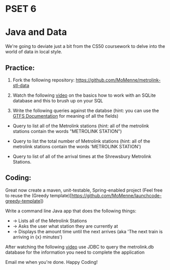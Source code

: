 PSET 6
======

#  Java and Data

We're going to deviate just a bit from the CS50 coursework to delve into the world of data in local style.


Practice:
----------

1.  Fork the following repository: https://github.com/MoMenne/metrolink-stl-data

2.  Watch the following [video](http://tv.launchcode.us/#/videos/sqlite?lesson=Databases) on the basics how to work with an SQLite database and this []() to brush up on your SQL

3.  Write the following queries against the databse (hint:  you can use the [GTFS Documentation](https://developers.google.com/transit/gtfs/reference) for meaning of all the fields)

* Query to list  all of the Metrolink stations (hint:  all of the metrolink stations contain the words "METROLINK STATION")

* Query to list the total number of Metrolink stations  (hint:  all of the metrolink stations contain the words 'METROLINK STATION')

* Query to list of all of the arrival times at the Shrewsbury Metrolink Stations.


Coding:
--------

Great now create a maven, unit-testable, Spring-enabled project (Feel free to reuse the (Greedy template)[https://github.com/MoMenne/launchcode-greedy-template])

Write a command line Java app that does the following things:
*    -> Lists all of the Metrolink Stations
*    -> Asks the user what station they are currently at
*    -> Displays the amount time until the next arrives (aka 'The next train is arriving in {x} minutes')

After watching the following [video]() use JDBC to query the metrolink.db database for the information you need to complete the application

Email me when you're done.  Happy Coding!


